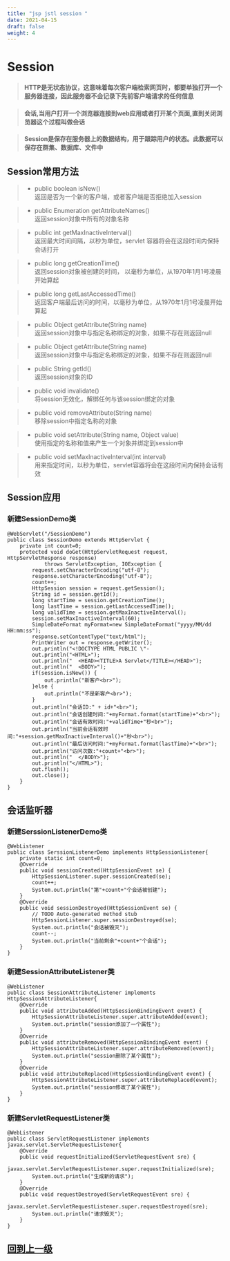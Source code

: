 ```yaml
---
title: "jsp jstl session "
date: 2021-04-15
draft: false
weight: 4
---
```


# Session

>#### HTTP是无状态协议，这意味着每次客户端检索网页时，都要单独打开一个服务器连接，因此服务器不会记录下先前客户端请求的任何信息

>#### 会话,当用户打开一个浏览器连接到web应用或者打开某个页面,直到关闭浏览器这个过程叫做会话

>#### Session是保存在服务器上的数据结构，用于跟踪用户的状态。此数据可以保存在群集、数据库、文件中

## Session常用方法

>* public boolean isNew()  
返回是否为一个新的客户端，或者客户端是否拒绝加入session

>* public Enumeration getAttributeNames()  
返回session对象中所有的对象名称

>* public int getMaxInactiveInterval()  
返回最大时间间隔，以秒为单位，servlet 容器将会在这段时间内保持会话打开

>* public long getCreationTime()  
返回session对象被创建的时间， 以毫秒为单位，从1970年1月1号凌晨开始算起

>* public long getLastAccessedTime()  
返回客户端最后访问的时间，以毫秒为单位，从1970年1月1号凌晨开始算起

>* public Object getAttribute(String name)  
返回session对象中与指定名称绑定的对象，如果不存在则返回null

>* public Object getAttribute(String name)  
返回session对象中与指定名称绑定的对象，如果不存在则返回null

>* public String getId()  
返回session对象的ID

>* public void invalidate()  
将session无效化，解绑任何与该session绑定的对象

>* public void removeAttribute(String name)  
移除session中指定名称的对象

>* public void setAttribute(String name, Object value)  
使用指定的名称和值来产生一个对象并绑定到session中

>* public void setMaxInactiveInterval(int interval)  
用来指定时间，以秒为单位，servlet容器将会在这段时间内保持会话有效  

## Session应用  

### 新建SessionDemo类   

```  
@WebServlet("/SessionDemo")
public class SessionDemo extends HttpServlet {
	private int count=0;
	protected void doGet(HttpServletRequest request, HttpServletResponse response)
			throws ServletException, IOException {
		request.setCharacterEncoding("utf-8");
		response.setCharacterEncoding("utf-8");
		count++;
		HttpSession session = request.getSession();
		String id = session.getId();
		long startTime = session.getCreationTime();
		long lastTime = session.getLastAccessedTime();
		long validTime = session.getMaxInactiveInterval();
		session.setMaxInactiveInterval(60);
		SimpleDateFormat myFormat=new SimpleDateFormat("yyyy/MM/dd HH:mm:ss");
		response.setContentType("text/html");
		PrintWriter out = response.getWriter();
		out.println("<!DOCTYPE HTML PUBLIC \"-
		out.println("<HTML>");
		out.println("  <HEAD><TITLE>A Servlet</TITLE></HEAD>");
		out.println("  <BODY>");
		if(session.isNew()) {
			out.println("新客户<br>");
		}else {
			out.println("不是新客户<br>");
		}
		out.println("会话ID:" + id+"<br>");
		out.println("会话创建时间:"+myFormat.format(startTime)+"<br>");
		out.println("会话有效时间:"+validTime+"秒<br>");
		out.println("当前会话有效时间:"+session.getMaxInactiveInterval()+"秒<br>");
		out.println("最后访问时间:"+myFormat.format(lastTime)+"<br>");
		out.println("访问次数:"+count+"<br>");
		out.println("  </BODY>");
		out.println("</HTML>");
		out.flush();
		out.close();
	}
}

```   

## 会话监听器  

### 新建SerssionListenerDemo类


```
@WebListener
public class SerssionListenerDemo implements HttpSessionListener{
	private static int count=0;
	@Override
	public void sessionCreated(HttpSessionEvent se) {
		HttpSessionListener.super.sessionCreated(se);
		count++;
		System.out.println("第"+count+"个会话被创建");
	}
	@Override
	public void sessionDestroyed(HttpSessionEvent se) {
		// TODO Auto-generated method stub
		HttpSessionListener.super.sessionDestroyed(se);
		System.out.println("会话被毁灭");
		count--;
		System.out.println("当前剩余"+count+"个会话");
	}
}
```

### 新建SessionAttributeListener类  


```
@WebListener
public class SessionAttributeListener implements HttpSessionAttributeListener{
	@Override
	public void attributeAdded(HttpSessionBindingEvent event) {
		HttpSessionAttributeListener.super.attributeAdded(event);
		System.out.println("session添加了一个属性");
	}
	@Override
	public void attributeRemoved(HttpSessionBindingEvent event) {
		HttpSessionAttributeListener.super.attributeRemoved(event);
		System.out.println("session删除了某个属性");
	}
	@Override
	public void attributeReplaced(HttpSessionBindingEvent event) {
		HttpSessionAttributeListener.super.attributeReplaced(event);
		System.out.println("session修改了某个属性");
	}
}

```


### 新建ServletRequestListener类


```
@WebListener
public class ServletRequestListener implements javax.servlet.ServletRequestListener{
	@Override
	public void requestInitialized(ServletRequestEvent sre) {
		javax.servlet.ServletRequestListener.super.requestInitialized(sre);
		System.out.println("生成新的请求");
	}
	@Override
	public void requestDestroyed(ServletRequestEvent sre) {
		javax.servlet.ServletRequestListener.super.requestDestroyed(sre);
		System.out.println("请求毁灭");
	}
}
```



## [回到上一级](../)